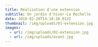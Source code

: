 ```yaml
---
title: Réalisation d'une extension
subtitle: Un jardin d'hiver-La Rochelle
date: 2018-02-20T14:18:10.012Z
thumbnail: /img/uploads/01-extension.jpg
images:
  - url: /img/uploads/02-extension.jpg
  - url: /img/uploads/avant.jpg
---
```


